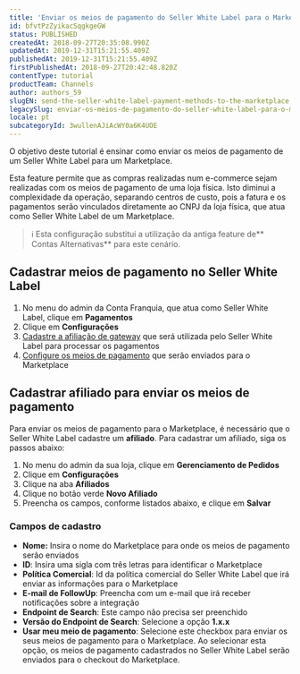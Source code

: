 ```yaml
---
title: 'Enviar os meios de pagamento do Seller White Label para o Marketplace'
id: bfvtPzZyikacSqgkgeGW
status: PUBLISHED
createdAt: 2018-09-27T20:35:08.990Z
updatedAt: 2019-12-31T15:21:55.409Z
publishedAt: 2019-12-31T15:21:55.409Z
firstPublishedAt: 2018-09-27T20:42:48.820Z
contentType: tutorial
productTeam: Channels
author: authors_59
slugEN: send-the-seller-white-label-payment-methods-to-the-marketplace
legacySlug: enviar-os-meios-de-pagamento-do-seller-white-label-para-o-marketplace
locale: pt
subcategoryId: 3wullenAJiAcWY0a6K4UOE
---
```


O objetivo deste tutorial é ensinar como enviar os meios de pagamento de um Seller White Label para um Marketplace.

Esta feature permite que as compras realizadas num e-commerce sejam realizadas com os meios de pagamento de uma loja física. Isto diminui a complexidade da operação, separando centros de custo, pois a fatura e os pagamentos serão vinculados diretamente ao CNPJ da loja física, que atua como Seller White Label de um Marketplace.

> ℹ️ Esta configuração substitui a utilização da antiga feature de** Contas Alternativas** para este cenário.

## Cadastrar meios de pagamento no Seller White Label

1. No menu do admin da Conta Franquia, que atua como Seller White Label, clique em __Pagamentos__
2. Clique em __Configurações__
3. [Cadastre a afiliação de gateway](/pt/tutorial/afiliacoes-de-gateway) que será utilizada pelo Seller White Label para processar os pagamentos
4. [Configure os meios de pagamento](/pt/tutorial/condicoes-de-pagamento) que serão enviados para o Marketplace

## Cadastrar afiliado para enviar os meios de pagamento

Para enviar os meios de pagamento para o Marketplace, é necessário que o Seller White Label cadastre um __afiliado__. Para cadastrar um afiliado, siga os passos abaixo:

1. No menu do admin da sua loja, clique em __Gerenciamento de Pedidos__
2. Clique em __Configurações__
3. Clique na aba __Afiliados__
4. Clique no botão verde __Novo Afiliado__
5. Preencha os campos, conforme listados abaixo, e clique em __Salvar__

### Campos de cadastro

- __Nome:__ Insira o nome do Marketplace para onde os meios de pagamento serão enviados
- __ID__: Insira uma sigla com três letras para identificar o Marketplace
- __Política Comercial__: Id da política comercial do Seller White Label que irá enviar as informações para o Marketplace
- __E-mail de FollowUp__: Preencha com um e-mail que irá receber notificações sobre a integração
- __Endpoint de Search__: Este campo não precisa ser preenchido
- __Versão do Endpoint de Search__: Selecione a opção __1.x.x__
- __Usar meu meio de pagamento__: Selecione este checkbox para enviar os seus meios de pagamento para o Marketplace. Ao selecionar esta opção, os meios de pagamento cadastrados no Seller White Label serão enviados para o checkout do Marketplace.
